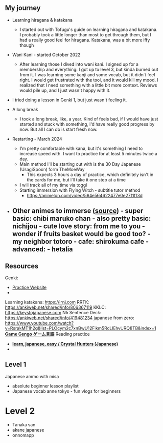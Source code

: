 ## My journey
- Learning hiragana & katakana
	- I started out with Tofugu's guide on learning hiragana and katakana. I probably took a little longer than most to get through them, but I had a really good feel for hiragana. Katakana, was a bit more iffy though
- Wani Kani - started October 2022
	- After learning those I dived into wani kani. I signed up for a membership and everything. I got up to level 3, but kinda burned out from it. I was learning some kanji and some vocab, but it didn't feel right. I would get frustrated with the tool, and it would kill my mood. I realized that I need something with a little bit more context. Reviews would pile up, and I just wasn't happy with it. 
- I tried doing a lesson in Genki 1, but just wasn't feeling it.
- A long break
	- I took a long break, like, a year. Kind of feels bad, if I would have just started and stuck with something, I'd have really good progress by now. But all I can do  is start fresh now.
- Restarting - March 2024
	- I'm pretty comfortable with kana, but it's something I need to increase speed with. I want to practice for at least 5 minutes twice a day.
	- Main method I'll be starting out with is the 30 Day Japanese (UsagiSpoon) form TheMoeWay
		- This expects 3 hours a day of practice, which definitely isn't in the cards for me, but I'll take it one step at a time
	- I will track all of my time via toggl
	- Starting immersion with Flying Witch - subtitle tutor method
		- https://animelon.com/video/594e564622477e0e27f1f13d

- Other animes to immerse ([source](https://www.youtube.com/watch?v=lktcZc9dYSI))
		- super basic: chibi maruko chan
		- also pretty basic: nichijou
		- cute love story: from me to you
			- wonder if fruits basket would be good too?
		- my neighbor totoro
		- cafe: shirokuma cafe
		- advanced:
			- hetalia
	- 

## Resources
Genki:
- [Practice Website](https://www.reddit.com/r/LearnJapanese/comments/km2a2f/i_made_a_free_website_for_practicing_whats_taught/)
- 
Learning katakana: https://lrnj.com
RRTK: https://ankiweb.net/shared/info/806367119
KKLC: https://keystojapanese.com
N5 Sentence Deck: https://ankiweb.net/shared/info/419481234
japanese from zero: https://www.youtube.com/watch?v=RsrakMT1h2g&list=PLOcym2c7xnBwU12Flkm5RcLIEhvURQ8TB&index=1
[**Game Gengo ゲーム言語**](https://youtube.com/@GameGengo?si=7xek2ndwX75kdL7X)
Reading practice
- [**learn, japanese, easy / Crystal Hunters (Japanese)**](https://www.pixiv.net/en/artworks/80075613)
- 

## Level 1
Japanese ammo with misa
- absolute beginner lesson playlist
- Japanese vocab
anne tokyo - fun vlogs for beginners

# Level 2
- Tanaka san
- akane japanese
- onnomapp